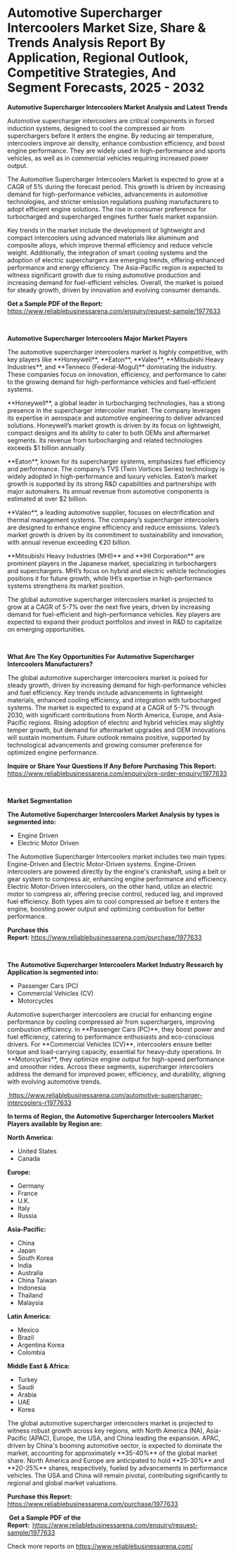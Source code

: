<p><h1>Automotive Supercharger Intercoolers Market Size, Share & Trends Analysis Report By Application, Regional Outlook, Competitive Strategies, And Segment Forecasts, 2025 - 2032</h1></p><p><strong>Automotive Supercharger Intercoolers Market Analysis and Latest Trends</strong></p>
<p><p>Automotive supercharger intercoolers are critical components in forced induction systems, designed to cool the compressed air from superchargers before it enters the engine. By reducing air temperature, intercoolers improve air density, enhance combustion efficiency, and boost engine performance. They are widely used in high-performance and sports vehicles, as well as in commercial vehicles requiring increased power output.</p><p>The Automotive Supercharger Intercoolers Market is expected to grow at a CAGR of 5% during the forecast period. This growth is driven by increasing demand for high-performance vehicles, advancements in automotive technologies, and stricter emission regulations pushing manufacturers to adopt efficient engine solutions. The rise in consumer preference for turbocharged and supercharged engines further fuels market expansion.</p><p>Key trends in the market include the development of lightweight and compact intercoolers using advanced materials like aluminum and composite alloys, which improve thermal efficiency and reduce vehicle weight. Additionally, the integration of smart cooling systems and the adoption of electric superchargers are emerging trends, offering enhanced performance and energy efficiency. The Asia-Pacific region is expected to witness significant growth due to rising automotive production and increasing demand for fuel-efficient vehicles. Overall, the market is poised for steady growth, driven by innovation and evolving consumer demands.</p></p>
<p><strong>Get a Sample PDF of the Report:&nbsp;</strong> <a href="https://www.reliablebusinessarena.com/enquiry/request-sample/1977633?utm_campaign=1871&utm_medium=2&utm_source=Github&utm_content=ia&utm_term=24012025&utm_id=automotive-supercharger-intercoolers">https://www.reliablebusinessarena.com/enquiry/request-sample/1977633</a></p>
<p>&nbsp;</p>
<p><strong>Automotive Supercharger Intercoolers Major Market Players</strong></p>
<p><p>The automotive supercharger intercoolers market is highly competitive, with key players like **Honeywell**, **Eaton**, **Valeo**, **Mitsubishi Heavy Industries**, and **Tenneco (Federal-Mogul)** dominating the industry. These companies focus on innovation, efficiency, and performance to cater to the growing demand for high-performance vehicles and fuel-efficient systems.</p><p>**Honeywell**, a global leader in turbocharging technologies, has a strong presence in the supercharger intercooler market. The company leverages its expertise in aerospace and automotive engineering to deliver advanced solutions. Honeywell’s market growth is driven by its focus on lightweight, compact designs and its ability to cater to both OEMs and aftermarket segments. Its revenue from turbocharging and related technologies exceeds $1 billion annually.</p><p>**Eaton**, known for its supercharger systems, emphasizes fuel efficiency and performance. The company’s TVS (Twin Vortices Series) technology is widely adopted in high-performance and luxury vehicles. Eaton’s market growth is supported by its strong R&D capabilities and partnerships with major automakers. Its annual revenue from automotive components is estimated at over $2 billion.</p><p>**Valeo**, a leading automotive supplier, focuses on electrification and thermal management systems. The company’s supercharger intercoolers are designed to enhance engine efficiency and reduce emissions. Valeo’s market growth is driven by its commitment to sustainability and innovation, with annual revenue exceeding €20 billion.</p><p>**Mitsubishi Heavy Industries (MHI)** and **IHI Corporation** are prominent players in the Japanese market, specializing in turbochargers and superchargers. MHI’s focus on hybrid and electric vehicle technologies positions it for future growth, while IHI’s expertise in high-performance systems strengthens its market position.</p><p>The global automotive supercharger intercoolers market is projected to grow at a CAGR of 5-7% over the next five years, driven by increasing demand for fuel-efficient and high-performance vehicles. Key players are expected to expand their product portfolios and invest in R&D to capitalize on emerging opportunities.</p></p>
<p>&nbsp;</p>
<p><strong>What Are The Key Opportunities For Automotive Supercharger Intercoolers Manufacturers?</strong></p>
<p><p>The global automotive supercharger intercoolers market is poised for steady growth, driven by increasing demand for high-performance vehicles and fuel efficiency. Key trends include advancements in lightweight materials, enhanced cooling efficiency, and integration with turbocharged systems. The market is expected to expand at a CAGR of 5-7% through 2030, with significant contributions from North America, Europe, and Asia-Pacific regions. Rising adoption of electric and hybrid vehicles may slightly temper growth, but demand for aftermarket upgrades and OEM innovations will sustain momentum. Future outlook remains positive, supported by technological advancements and growing consumer preference for optimized engine performance.</p></p>
<p><strong>Inquire or Share Your Questions If Any Before Purchasing This Report:</strong> <a href="https://www.reliablebusinessarena.com/enquiry/pre-order-enquiry/1977633?utm_campaign=1871&utm_medium=2&utm_source=Github&utm_content=ia&utm_term=24012025&utm_id=automotive-supercharger-intercoolers">https://www.reliablebusinessarena.com/enquiry/pre-order-enquiry/1977633</a></p>
<p>&nbsp;</p>
<p><strong>Market Segmentation</strong></p>
<p><strong>The Automotive Supercharger Intercoolers Market Analysis by types is segmented into:</strong></p>
<p><ul><li>Engine Driven</li><li>Electric Motor Driven</li></ul></p>
<p><p>The Automotive Supercharger Intercoolers market includes two main types: Engine-Driven and Electric Motor-Driven systems. Engine-Driven intercoolers are powered directly by the engine's crankshaft, using a belt or gear system to compress air, enhancing engine performance and efficiency. Electric Motor-Driven intercoolers, on the other hand, utilize an electric motor to compress air, offering precise control, reduced lag, and improved fuel efficiency. Both types aim to cool compressed air before it enters the engine, boosting power output and optimizing combustion for better performance.</p></p>
<p><strong>Purchase this Report:&nbsp;</strong><a href="https://www.reliablebusinessarena.com/purchase/1977633?utm_campaign=1871&utm_medium=2&utm_source=Github&utm_content=ia&utm_term=24012025&utm_id=automotive-supercharger-intercoolers">https://www.reliablebusinessarena.com/purchase/1977633</a></p>
<p>&nbsp;</p>
<p><strong>The Automotive Supercharger Intercoolers Market Industry Research by Application is segmented into:</strong></p>
<p><ul><li>Passenger Cars (PC)</li><li>Commercial Vehicles (CV)</li><li>Motorcycles</li></ul></p>
<p><p>Automotive supercharger intercoolers are crucial for enhancing engine performance by cooling compressed air from superchargers, improving combustion efficiency. In **Passenger Cars (PC)**, they boost power and fuel efficiency, catering to performance enthusiasts and eco-conscious drivers. For **Commercial Vehicles (CV)**, intercoolers ensure better torque and load-carrying capacity, essential for heavy-duty operations. In **Motorcycles**, they optimize engine output for high-speed performance and smoother rides. Across these segments, supercharger intercoolers address the demand for improved power, efficiency, and durability, aligning with evolving automotive trends.</p></p>
<p><a href="https://www.reliablebusinessarena.com/automotive-supercharger-intercoolers-r1977633?utm_campaign=1871&utm_medium=2&utm_source=Github&utm_content=ia&utm_term=24012025&utm_id=automotive-supercharger-intercoolers">&nbsp;https://www.reliablebusinessarena.com/automotive-supercharger-intercoolers-r1977633</a></p>
<p><strong>In terms of Region, the Automotive Supercharger Intercoolers Market Players available by Region are:</strong></p>
<p>
    <p> <strong> North America: </strong>
        <ul>
            <li>United States</li>
            <li>Canada</li>
        </ul>
        </p> 
    <p> <strong> Europe: </strong>
        <ul>
            <li>Germany</li>
            <li>France</li>
            <li>U.K.</li>
            <li>Italy</li>
            <li>Russia</li>
        </ul>
        </p> 
    <p> <strong> Asia-Pacific: </strong>
        <ul>
            <li>China</li>
            <li>Japan</li>
            <li>South Korea</li>
            <li>India</li>
            <li>Australia</li>
            <li>China Taiwan</li>
            <li>Indonesia</li>
            <li>Thailand</li>
            <li>Malaysia</li>
        </ul>
        </p> 
    <p> <strong> Latin America: </strong>
        <ul>
            <li>Mexico</li>
            <li>Brazil</li>
            <li>Argentina Korea</li>
            <li>Colombia</li>
        </ul>
        </p> 
    <p> <strong> Middle East & Africa: </strong>
        <ul>
            <li>Turkey</li>
            <li>Saudi</li>
            <li>Arabia</li>
            <li>UAE</li>
            <li>Korea</li>
        </ul>
    </p>
    </p>
<p><p>The global automotive supercharger intercoolers market is projected to witness robust growth across key regions, with North America (NA), Asia-Pacific (APAC), Europe, the USA, and China leading the expansion. APAC, driven by China's booming automotive sector, is expected to dominate the market, accounting for approximately **35-40%** of the global market share. North America and Europe are anticipated to hold **25-30%** and **20-25%** shares, respectively, fueled by advancements in performance vehicles. The USA and China will remain pivotal, contributing significantly to regional and global market valuations.</p></p>
<p><strong>Purchase this Report: </strong><a href="https://www.reliablebusinessarena.com/purchase/1977633?utm_campaign=1871&utm_medium=2&utm_source=Github&utm_content=ia&utm_term=24012025&utm_id=automotive-supercharger-intercoolers">https://www.reliablebusinessarena.com/purchase/1977633</a></p>
<p>&nbsp;<strong>Get a Sample PDF of the Report:&nbsp;&nbsp;</strong><a href="https://www.reliablebusinessarena.com/enquiry/request-sample/1977633?utm_campaign=1871&utm_medium=2&utm_source=Github&utm_content=ia&utm_term=24012025&utm_id=automotive-supercharger-intercoolers">https://www.reliablebusinessarena.com/enquiry/request-sample/1977633</a></p>
<p><strong></strong></p>
<p>Check more reports on <a href="https://www.reliablebusinessarena.com/?utm_campaign=1871&utm_medium=2&utm_source=Github&utm_content=ia&utm_term=24012025&utm_id=automotive-supercharger-intercoolers">https://www.reliablebusinessarena.com/</a></p>
